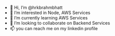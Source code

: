 - 👋 Hi, I’m @hrkbrahmbhatt
- 👀 I’m interested in Node, AWS Services 
- 🌱 I’m currently learning AWS Services 
- 💞️ I’m looking to collaborate on Backend Services 
- 📫 you can reach me on my linkedin profile 

<!---
hrkbrahmbhatt/hrkbrahmbhatt is a ✨ special ✨ repository because its `README.md` (this file) appears on your GitHub profile.
You can click the Preview link to take a look at your changes.
--->
